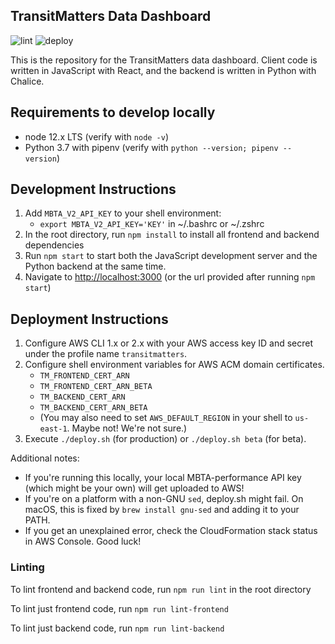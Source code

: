 ## TransitMatters Data Dashboard
![lint](https://github.com/transitmatters/t-performance-dash/workflows/lint/badge.svg)
![deploy](https://github.com/transitmatters/t-performance-dash/workflows/deploy/badge.svg)

This is the repository for the TransitMatters data dashboard. Client code is written in JavaScript with React, and the backend is written in Python with Chalice.

## Requirements to develop locally
* node 12.x LTS (verify with `node -v`)
* Python 3.7 with pipenv (verify with `python --version; pipenv --version`)

## Development Instructions
1. Add `MBTA_V2_API_KEY` to your shell environment:
	* `export MBTA_V2_API_KEY='KEY'` in ~/.bashrc or ~/.zshrc
2. In the root directory, run `npm install` to install all frontend and backend dependencies
3. Run `npm start` to start both the JavaScript development server and the Python backend at the same time.
4. Navigate to [http://localhost:3000](http://localhost:3000) (or the url provided after running `npm start`)

## Deployment Instructions
1. Configure AWS CLI 1.x or 2.x with your AWS access key ID and secret under the profile name `transitmatters`.
2. Configure shell environment variables for AWS ACM domain certificates.
	* `TM_FRONTEND_CERT_ARN`
	* `TM_FRONTEND_CERT_ARN_BETA`
	* `TM_BACKEND_CERT_ARN`
	* `TM_BACKEND_CERT_ARN_BETA`
	* (You may also need to set `AWS_DEFAULT_REGION` in your shell to `us-east-1`. Maybe not! We're not sure.)
3. Execute `./deploy.sh` (for production) or `./deploy.sh beta` (for beta).

Additional notes:
- If you're running this locally, your local MBTA-performance API key (which might be your own) will get uploaded to AWS!
- If you're on a platform with a non-GNU `sed`, deploy.sh might fail. On macOS, this is fixed by `brew install gnu-sed` and adding it to your PATH.
- If you get an unexplained error, check the CloudFormation stack status in AWS Console. Good luck!

### Linting
To lint frontend and backend code, run `npm run lint` in the root directory

To lint just frontend code, run `npm run lint-frontend`

To lint just backend code, run `npm run lint-backend`
